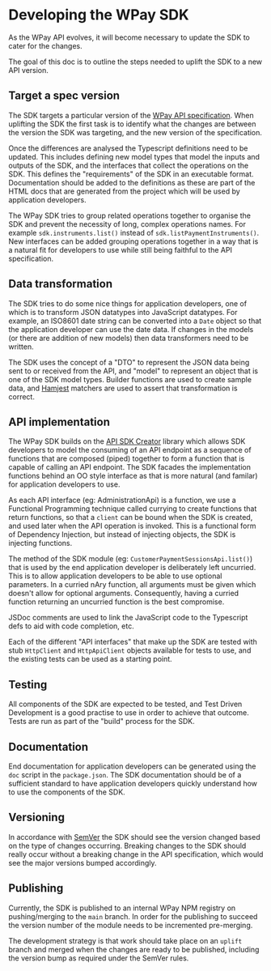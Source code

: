 # Developing the WPay SDK

As the WPay API evolves, it will become necessary to update the SDK to cater for the changes.

The goal of this doc is to outline the steps needed to uplift the SDK to a new API version.

## Target a spec version

The SDK targets a particular version of the [WPay API specification](https://github.com/w-pay/oas-wpay). 
When uplifting the SDK the first task is to identify what the changes are between the version 
the SDK was targeting, and the new version of the specification.

Once the differences are analysed the Typescript definitions need to be updated. This includes
defining new model types that model the inputs and outputs of the SDK, and the interfaces that
collect the operations on the SDK. This defines the "requirements" of the SDK in an executable
format. Documentation should be added to the definitions as these are part of the HTML docs 
that are generated from the project which will be used by application developers.

The WPay SDK tries to group related operations together to organise the SDK and prevent the
necessity of long, complex operations names. For example `sdk.instruments.list()` instead of
`sdk.listPaymentInstruments()`. New interfaces can be added grouping operations together in
a way that is a natural fit for developers to use while still being faithful to the API
specification.

## Data transformation

The SDK tries to do some nice things for application developers, one of which is to transform 
JSON datatypes into JavaScript datatypes. For example, an ISO8601 date string can be converted 
into a `Date` object so that the application developer can use the date data. If changes in the 
models (or there are addition of new models) then data transformers need to be written.

The SDK uses the concept of a "DTO" to represent the JSON data being sent to or received from 
the API, and "model" to represent an object that is one of the SDK model types. Builder 
functions are used to create sample data, and [Hamjest](https://github.com/rluba/hamjest) 
matchers are used to assert that transformation is correct.

## API implementation

The WPay SDK builds on the [API SDK Creator](https://github.com/RedCrewOS/api-sdk-creator-js)
library which allows SDK developers to model the consuming of an API endpoint as a sequence of
functions that are composed (piped) together to form a function that is capable of calling an 
API endpoint. The SDK facades the implementation functions behind an OO style interface as that
is more natural (and familar) for application developers to use.

As each API interface (eg: AdministrationApi) is a function, we use a Functional Programming 
technique called currying to create functions that return functions, so that a `client` can be 
bound when the SDK is created, and used later when the API operation is invoked. This is a
functional form of Dependency Injection, but instead of injecting objects, the SDK is injecting
functions.

The method of the
SDK module (eg: `CustomerPaymentSessionsApi.list()`) that is used by the end application
developer is deliberately left uncurried. This is to allow application developers to be able to
use optional parameters. In a curried nAry function, all arguments must be given which doesn't
allow for optional arguments. Consequently, having a curried function returning an uncurried
function is the best compromise.

JSDoc comments are used to link the JavaScript code to the Typescript defs to aid with code
completion, etc.

Each of the different "API interfaces" that make up the SDK are tested with stub `HttpClient`
and `HttpApiClient` objects available for tests to use, and the existing tests can be used as
a starting point.

## Testing

All components of the SDK are expected to be tested, and Test Driven Development is a good
practise to use in order to achieve that outcome. Tests are run as part of the "build" process
for the SDK.

## Documentation

End documentation for application developers can be generated using the `doc` script in the
`package.json`. The SDK documentation should be of a sufficient standard to have application
developers quickly understand how to use the components of the SDK.

## Versioning

In accordance with [SemVer](https://semver.org/) the SDK should see the version changed based
on the type of changes occurring. Breaking changes to the SDK should really occur without a
breaking change in the API specification, which would see the major versions bumped accordingly.

## Publishing

Currently, the SDK is published to an internal WPay NPM registry on pushing/merging to the `main` branch. In order for the publishing to succeed the version number of the module needs to be incremented pre-merging.

The development strategy is that work should take place on an `uplift` branch and merged when the changes are ready to be published, including the version bump as required under the SemVer rules.
